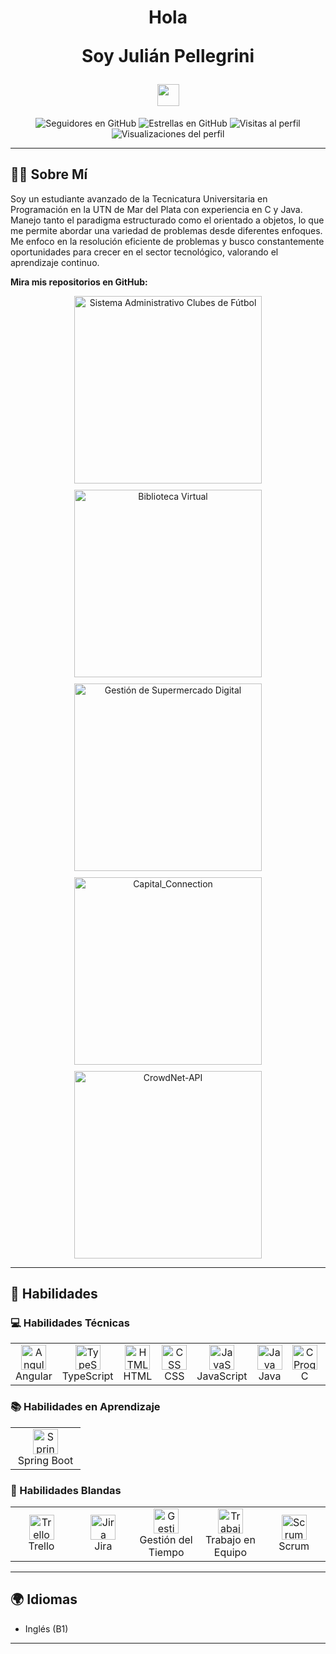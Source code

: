 <h1 align="center">
  Hola
  <p> Soy Julián Pellegrini </p> 
   <img src="https://media.giphy.com/media/hvRJCLFzcasrR4ia7z/giphy.gif" width="35"> 
</h1>

<p align="center">
  <img src="https://img.shields.io/github/followers/julianpelle?style=social" alt="Seguidores en GitHub">
  <img src="https://img.shields.io/github/stars/julianpelle?style=social" alt="Estrellas en GitHub">
  <img src="https://visitor-badge.laobi.icu/badge?page_id=julianpelle.repoName" alt="Visitas al perfil">
  <img src="https://komarev.com/ghpvc/?username=julianpelle" alt="Visualizaciones del perfil">
</p>

---

## 👨‍💻 Sobre Mí

Soy un estudiante avanzado de la Tecnicatura Universitaria en Programación en la UTN de Mar del Plata con experiencia en C y Java. Manejo tanto el paradigma estructurado como el orientado a objetos, lo que me permite abordar una variedad de problemas desde diferentes enfoques. Me enfoco en la resolución eficiente de problemas y busco constantemente oportunidades para crecer en el sector tecnológico, valorando el aprendizaje continuo.

__Mira mis repositorios en GitHub:__

<div align="center" style="display: flex; flex-wrap: wrap; justify-content: center; gap: 10px;">
  <a href="https://github.com/julianpelle/Sistema_Administrativo_Clubes_Futbol.git">
    <img src="https://github-readme-stats.vercel.app/api/pin/?username=julianpelle&repo=Sistema_Administrativo_Clubes_Futbol" alt="Sistema Administrativo Clubes de Fútbol" width="300" />
  </a>
  <a href="https://github.com/julianpelle/Biblioteca-Virtual-.git">
    <img src="https://github-readme-stats.vercel.app/api/pin/?username=julianpelle&repo=Biblioteca-Virtual-" alt="Biblioteca Virtual" width="300" />
  </a>
    <a href="https://github.com/julianpelle/Gestion-de-Supermercado-digital.git">
    <img src="https://github-readme-stats.vercel.app/api/pin/?username=julianpelle&repo=Gestion-de-Supermercado-digital" alt="Gestión de Supermercado Digital" width="300" />
  </a>
      </a>
      <a href="https://github.com/julianpelle/Capital_Connection.git">
    <img src="https://github-readme-stats.vercel.app/api/pin/?username=julianpelle&repo=Capital_Connection" alt="Capital_Connection" width="300" />
            <a href="https://github.com/julianpelle/CrowdNet-API.git">
    <img src="https://github-readme-stats.vercel.app/api/pin/?username=julianpelle&repo=CrowdNet-API" alt="CrowdNet-API" width="300" />
  </a>
</div>
<hr>

## 🚀 Habilidades

### 💻 Habilidades Técnicas

<div align="center">
  <table>
    <tr>
             <td align="center" width="96">
        <img src="https://img.icons8.com/?size=100&id=j9DnICNnlhGk&format=png&color=000000" alt="Angular" width="40" height="40"/>
        <br>Angular
      </td>
             <td align="center" width="96">
        <img src="https://img.icons8.com/?size=100&id=HcQEdKCkXUs3&format=png&color=000000" alt="TypeScript" width="40" height="40"/>
        <br>TypeScript
      </td>
        <td align="center" width="96">
        <img src="https://user-images.githubusercontent.com/64439609/212556407-f122dc0e-901c-4df7-960f-29a3b52c5349.png" alt="HTML" width="40" height="40"/>
        <br>HTML
      </td>
      <td align="center" width="96">
        <img src="https://user-images.githubusercontent.com/64439609/212556203-47a51702-fec1-4275-bafb-6afdea15b092.png" alt="CSS" width="40" height="40"/>
        <br>CSS
      </td>
      <td align="center" width="96">
        <img src="https://user-images.githubusercontent.com/64439609/212556085-e6f8391a-6f25-43d5-8bfe-818167047cfb.png" alt="JavaScript" width="40" height="40"/>
        <br>JavaScript
      </td>
       <td align="center" width="96">
        <img src="https://img.icons8.com/color/48/000000/java-coffee-cup-logo.png" alt="Java" width="40" height="40"/>
        <br>Java
      </td>
      <td align="center" width="96">
        <img src="https://img.icons8.com/color/48/000000/c-programming.png" alt="C Programming" width="40" height="40"/>
        <br>C
      </td>
            </td>
        <td align="center" width="96">
        <img src="https://img.icons8.com/?size=100&id=11360&format=png&color=000000" alt="SQL" width="40" height="40"/>
        <br>SQL
      </td>
        </td>
        <td align="center" width="96">
        <img src="https://img.icons8.com/?size=100&id=rgPSE6nAB766&format=png&color=000000" alt="MySQL" width="40" height="40"/>
        <br>MySQL
      </td>
      <td align="center" width="96">
        <img src="https://img.icons8.com/color/48/000000/git.png" alt="Git" width="40" height="40"/>
        <br>Git
      </td>
      <td align="center" width="96">
        <img src="https://img.icons8.com/?size=100&id=AZOZNnY73haj&format=png&color=000000" alt="GitHub" width="40" height="40"/>
        <br>GitHub
      </td>
    </tr>
  </table>
</div>

### 📚 Habilidades en Aprendizaje

<div align="center">
  <table>
    <tr>
      <td align="center" width="96">
        <img src="https://img.icons8.com/color/48/000000/spring-logo.png" alt="Spring Boot" width="40" height="40"/>
        <br>Spring Boot
        </td>
    </tr>
  </table>
</div>

### 🤝 Habilidades Blandas

<div align="center">
  <table>
    <tr>
      <td align="center" width="96">
        <img src="https://img.icons8.com/color/48/000000/trello.png" alt="Trello" width="40" height="40"/>
        <br>Trello
      </td>
             <td align="center" width="96">
        <img src="https://img.icons8.com/?size=100&id=oROcPah5ues6&format=png&color=000000" alt="Jira" width="40" height="40"/>
        <br>Jira
      </td>
      <td align="center" width="96">
        <img src="https://img.icons8.com/color/48/000000/clock--v1.png" alt="Gestión del Tiempo" width="40" height="40"/>
        <br>Gestión del Tiempo
      </td>
      <td align="center" width="96">
        <img src="https://img.icons8.com/color/48/000000/teamwork.png" alt="Trabajo en Equipo" width="40" height="40"/>
        <br>Trabajo en Equipo
      </td>
      <td align="center" width="96">
        <img src="https://img.icons8.com/?size=100&id=Y7xmk4MhheJ3&format=png&color=000000" width="40" height="40" alt="Scrum"/>
        <br>Scrum
      </td>
    </tr>
  </table>
</div>

<hr>

## 🌍 Idiomas

- Inglés (B1)

<hr>

